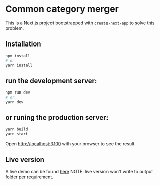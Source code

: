 # Common category merger
This is a [Next.js](https://nextjs.org/) project bootstrapped with [`create-next-app`](https://github.com/vercel/next.js/tree/canary/packages/create-next-app)
to solve [this](https://github.com/tosumitagrawal/codingskills) problem.

## Installation
```bash
npm install
# or
yarn install
```

## run the development server:

```bash
npm run dev
# or
yarn dev
```

## or runing the production server:
```bash
yarn build
yarn start
```

Open [http://localhost:3100](http://localhost:3100) with your browser to see the result.

## Live version
A live demo can be found [here](https://common-catalog-merger-lbkmyp8cb-jliu82.vercel.app)
NOTE: live version won't write to output folder per requirement.